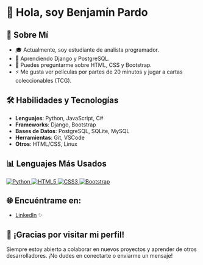 # 👋 Hola, soy Benjamín Pardo

## 🚀 Sobre Mí

- 🎓 Actualmente, soy estudiante de analista programador.
- 🌱 Aprendiendo Django y PostgreSQL.
- 💬 Puedes preguntarme sobre HTML, CSS y Bootstrap.
- ⚡ Me gusta ver películas por partes de 20 minutos y jugar a cartas coleccionables (TCG).

## 🛠️ Habilidades y Tecnologías
- **Lenguajes**: Python, JavaScript, C#
- **Frameworks**: Django, Bootstrap
- **Bases de Datos**: PostgreSQL, SQLite, MySQL
- **Herramientas**: Git, VSCode
- **Otros**: HTML/CSS, Linux

## 📊 Lenguajes Más Usados

<p align="left">
  <a href="https://www.python.org/" target="_blank">
    <img src="https://img.shields.io/badge/Python-3670A0?style=for-the-badge&logo=python&logoColor=ffdd54" alt="Python"/>
  </a>
  <a href="https://developer.mozilla.org/en-US/docs/Web/HTML" target="_blank">
    <img src="https://img.shields.io/badge/HTML5-E34F26?style=for-the-badge&logo=html5&logoColor=white" alt="HTML5"/>
  </a>
  <a href="https://developer.mozilla.org/en-US/docs/Web/CSS" target="_blank">
    <img src="https://img.shields.io/badge/CSS3-1572B6?style=for-the-badge&logo=css3&logoColor=white" alt="CSS3"/>
  </a>
  <a href="https://getbootstrap.com/" target="_blank">
    <img src="https://img.shields.io/badge/Bootstrap-563D7C?style=for-the-badge&logo=bootstrap&logoColor=white" alt="Bootstrap"/>
  </a>
</p>

## 🌐 Encuéntrame en:
- [LinkedIn](https://www.linkedin.com/in/benjamin-pardo-a63542215/) ✨

## 🎉 ¡Gracias por visitar mi perfil!
Siempre estoy abierto a colaborar en nuevos proyectos y aprender de otros desarrolladores. ¡No dudes en conectarte o enviarme un mensaje!
